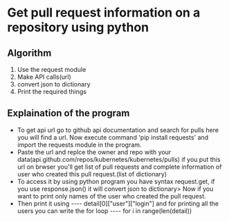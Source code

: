 # Get pull request information on a repository using python

## Algorithm
1. Use the request module
2. Make API calls(url)
3. convert json to dictionary
4. Print the required things

## Explaination of the program
- To get api url go to github api documentation and search for pulls here you will find a url. Now execute command 'pip install requests' and import the requests module in the program.
- Paste the url and replce the owner and repo with your data(api.github.com/repos/kubernetes/kubernetes/pulls) if you put this url on brwser you'll get list of pull requests and complete information of user who created this pull request.(list of dictionary)
- To access it by using python program you have syntax request.get, if you use response.json() it will convert json to dictionary> Now if you want to print only names of the user who created the pull request.
- Then print it using ---- detail[0]["user"]["login"] and for printing all the users you can write the for loop ---- for i in range(len(detail))
